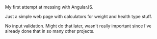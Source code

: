 My first attempt at messing with AngularJS.

Just a simple web page with calculators for weight and health type stuff.

No input validation. Might do that later, wasn't really important since I've already done that in so many other projects.